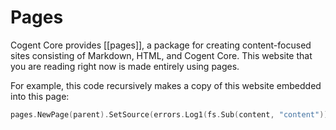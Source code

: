 # Pages

Cogent Core provides [[pages]], a package for creating content-focused sites consisting of Markdown, HTML, and Cogent Core. This website that you are reading right now is made entirely using pages.

For example, this code recursively makes a copy of this website embedded into this page:

```Go
pages.NewPage(parent).SetSource(errors.Log1(fs.Sub(content, "content")))
```
